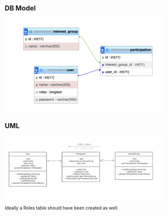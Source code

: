 ## DB Model
![My Image](DB_MODEL.png?raw=true)

## UML
![My Image](UML.png?raw=true)

Ideally a Roles table should have been created as well.

